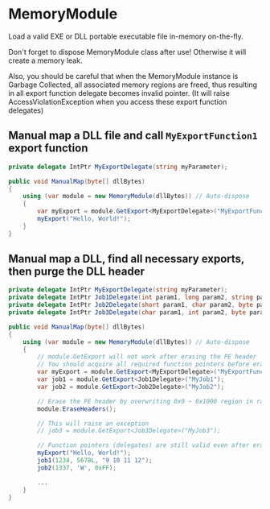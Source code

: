 # MemoryModule

Load a valid EXE or DLL portable executable file in-memory on-the-fly.

Don't forget to dispose MemoryModule class after use! Otherwise it will create a memory leak.

Also, you should be careful that when the MemoryModule instance is Garbage Collected, all associated memory regions are freed, thus resulting in all export function delegate becomes invalid pointer. (It will raise AccessViolationException when you access these export function delegates)

## Manual map a DLL file and call `MyExportFunction1` export function

```csharp
private delegate IntPtr MyExportDelegate(string myParameter);

public void ManualMap(byte[] dllBytes)
{
    using (var module = new MemoryModule(dllBytes)) // Auto-dispose
    {
        var myExport = module.GetExport<MyExportDelegate>("MyExportFunction1");
        myExport("Hello, World!");
    }
}
```

## Manual map a DLL, find all necessary exports, then purge the DLL header

```csharp
private delegate IntPtr MyExportDelegate(string myParameter);
private delegate IntPtr Job1Delegate(int param1, long param2, string param3);
private delegate IntPtr Job2Delegate(short param1, char param2, byte param3);
private delegate IntPtr Job3Delegate(char param1, int param2, byte param3);

public void ManualMap(byte[] dllBytes)
{
    using (var module = new MemoryModule(dllBytes)) // Auto-dispose
    {
        // module.GetExport will not work after erasing the PE header
        // You should acquire all required function pointers before erasing the PE header.
        var myExport = module.GetExport<MyExportDelegate>("MyExportFunction1");
        var job1 = module.GetExport<Job1Delegate>("MyJob1");
        var job2 = module.GetExport<Job2Delegate>("MyJob2");

        // Erase the PE header by overwriting 0x0 ~ 0x1000 region in random bytes.
        module.EraseHeaders();

        // This will raise an exception
        // job3 = module.GetExport<Job3Delegate>("MyJob3");

        // Function pointers (delegates) are still valid even after erasing the PE header.
        myExport("Hello, World!");
        job1(1234, 5678L, "9 10 11 12");
        job2(1337, 'W', 0xFF);

        ...
    }
}
```
